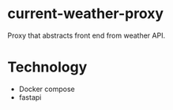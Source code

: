 # current-weather-proxy
Proxy that abstracts front end from weather API.

# Technology

- Docker compose
- fastapi